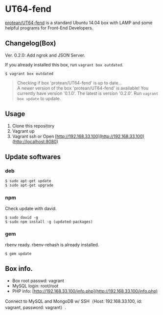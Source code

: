 # UT64-fend

[protean/UT64-fend](https://vagrantcloud.com/protean/boxes/UT64-fend) is a standard Ubuntu 14.04 box with LAMP and some helpful programs for Front-End Developers.

## Changelog(Box)

Ver. 0.2.0: Add ngrok and JSON Server.

If you already installed this box, run `vagrant box outdated`.

```
$ vagrant box outdated
```

> Checking if box 'protean/UT64-fend' is up to date...  
> A newer version of the box 'protean/UT64-fend' is available! You currently have version '0.1.0'. The latest is version '0.2.0'. Run `vagrant box update` to update.


## Usage

1. Clone this repository
2. Vagrant up
3. Vagrant ssh or Open [http://192.168.33.100](http://192.168.33.100) ([http://localhost:8080](http://localhost:8080))

## Update softwares

### deb

```
$ sudo apt-get update
$ sudo apt-get upgrade
```

### npm

Check update with david.

```
$ sudo david -g
$ sudo npm install -g (updated-packages)
```

### gem

rbenv ready. rbenv-rehash is already installed.

```
$ gem update
```

## Box info.

* Box root passwd: vagrant
* MySQL login: root/root
* PHP info: [http://192.168.33.100/info.php](http://192.168.33.100/info.php)

Connect to MySQL and MongoDB w/ SSH（Host: 192.168.33.100, id: vagrant, password: vagrant）.
